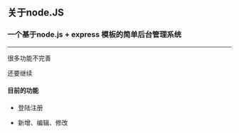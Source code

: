 ## 关于node.JS

### 一个基于node.js + express 模板的简单后台管理系统

---

很多功能不完善

还要继续

#### 目前的功能

* 登陆注册

* 新增、编辑、修改
